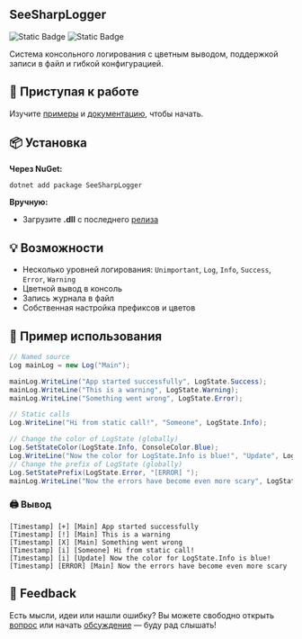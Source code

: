 
## SeeSharpLogger

![Static Badge](https://img.shields.io/badge/language-C%23-%2305a630?style=for-the-badge) ![Static Badge](https://img.shields.io/badge/.NET-6.0%2C%207.0%2C%208.0-%23c62ce8?style=for-the-badge)

Система консольного логирования с цветным выводом, поддержкой записи в файл и гибкой конфигурацией.

## 🚀 Приступая к работе

Изучите [примеры](https://github.com/antoha1834/SeeSharpLogger/tree/main/examples) и [документацию](https://github.com/antoha1834/SeeSharpLogger/tree/main/docs), чтобы начать.

## 📦 Установка

**Через NuGet:**
```
dotnet add package SeeSharpLogger
```
**Вручную:**
- Загрузите **.dll** с последнего [релиза](https://github.com/antoha1834/SeeSharpLogger/releases/latest)

## 💡 Возможности

- Несколько уровней логирования: `Unimportant`, `Log`, `Info`, `Success`, `Error`, `Warning`
- Цветной вывод в консоль
- Запись журнала в файл
- Собственная настройка префиксов и цветов

## 🧪 Пример использования

```csharp
// Named source
Log mainLog = new Log("Main");

mainLog.WriteLine("App started successfully", LogState.Success);
mainLog.WriteLine("This is a warning", LogState.Warning);
mainLog.WriteLine("Something went wrong", LogState.Error);

// Static calls
Log.WriteLine("Hi from static call!", "Someone", LogState.Info);

// Change the color of LogState (globally)
Log.SetStateColor(LogState.Info, ConsoleColor.Blue);
Log.WriteLine("Now the color for LogState.Info is blue!", "Update", LogState.Info);
// Change the prefix of LogState (globally)
Log.SetStatePrefix(LogState.Error, "[ERROR] ");
mainLog.WriteLine("Now the errors have become even more scary", LogState.Error);
```

### 🖨️ Вывод

```
[Timestamp] [+] [Main] App started successfully  
[Timestamp] [!] [Main] This is a warning  
[Timestamp] [X] [Main] Something went wrong  
[Timestamp] [i] [Someone] Hi from static call!  
[Timestamp] [i] [Update] Now the color for LogState.Info is blue!  
[Timestamp] [ERROR] [Main] Now the errors have become even more scary
```

## 💬 Feedback
Есть мысли, идеи или нашли ошибку?
Вы можете свободно открыть [вопрос](https://github.com/antoha1834/SeeSharpLogger/issues) или начать [обсуждение](https://github.com/antoha1834/SeeSharpLogger/discussions) — буду рад слышать!
